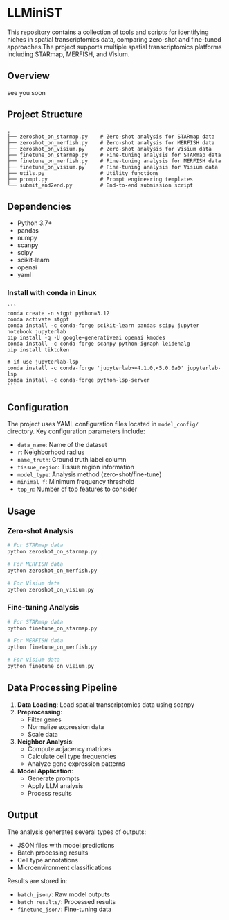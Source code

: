 # LLMiniST

This repository contains a collection of tools and scripts for identifying niches in spatial transcriptomics data, comparing zero-shot and fine-tuned approaches.The project supports multiple spatial transcriptomics platforms including STARmap, MERFISH, and Visium.

## Overview

see you soon

## Project Structure

```
.
├── zeroshot_on_starmap.py    # Zero-shot analysis for STARmap data
├── zeroshot_on_merfish.py    # Zero-shot analysis for MERFISH data
├── zeroshot_on_visium.py     # Zero-shot analysis for Visium data
├── finetune_on_starmap.py    # Fine-tuning analysis for STARmap data
├── finetune_on_merfish.py    # Fine-tuning analysis for MERFISH data
├── finetune_on_visium.py     # Fine-tuning analysis for Visium data
├── utils.py                  # Utility functions
├── prompt.py                 # Prompt engineering templates
└── submit_end2end.py         # End-to-end submission script
```



## Dependencies

- Python 3.7+
- pandas
- numpy
- scanpy
- scipy
- scikit-learn
- openai
- yaml

### Install with conda in Linux

    ```
    conda create -n stgpt python=3.12
    conda activate stgpt
    conda install -c conda-forge scikit-learn pandas scipy jupyter notebook jupyterlab
    pip install -q -U google-generativeai openai kmodes
    conda install -c conda-forge scanpy python-igraph leidenalg
    pip install tiktoken

    # if use jupyterlab-lsp
    conda install -c conda-forge 'jupyterlab>=4.1.0,<5.0.0a0' jupyterlab-lsp
    conda install -c conda-forge python-lsp-server
    ```

## Configuration

The project uses YAML configuration files located in `model_config/` directory. Key configuration parameters include:

- `data_name`: Name of the dataset
- `r`: Neighborhood radius
- `name_truth`: Ground truth label column
- `tissue_region`: Tissue region information
- `model_type`: Analysis method (zero-shot/fine-tune)
- `minimal_f`: Minimum frequency threshold
- `top_n`: Number of top features to consider

## Usage

### Zero-shot Analysis

```python
# For STARmap data
python zeroshot_on_starmap.py

# For MERFISH data
python zeroshot_on_merfish.py

# For Visium data
python zeroshot_on_visium.py
```

### Fine-tuning Analysis

```python
# For STARmap data
python finetune_on_starmap.py

# For MERFISH data
python finetune_on_merfish.py

# For Visium data
python finetune_on_visium.py
```


## Data Processing Pipeline

1. **Data Loading**: Load spatial transcriptomics data using scanpy
2. **Preprocessing**: 
   - Filter genes
   - Normalize expression data
   - Scale data
3. **Neighbor Analysis**:
   - Compute adjacency matrices
   - Calculate cell type frequencies
   - Analyze gene expression patterns
4. **Model Application**:
   - Generate prompts
   - Apply LLM analysis
   - Process results

## Output

The analysis generates several types of outputs:

- JSON files with model predictions
- Batch processing results
- Cell type annotations
- Microenvironment classifications

Results are stored in:
- `batch_json/`: Raw model outputs
- `batch_results/`: Processed results
- `finetune_json/`: Fine-tuning data

